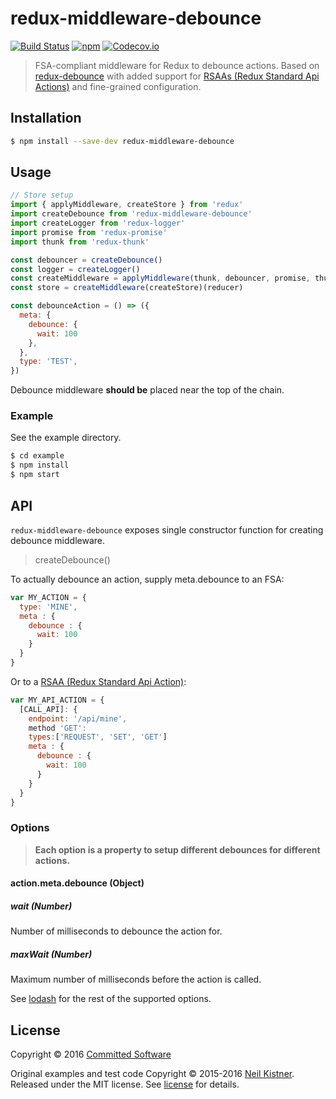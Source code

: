 # redux-middleware-debounce

[![Build Status][travis-image]][travis-url]
[![npm][npm-image]][npm-url]
[![Codecov.io][codecov-image]][codecov-url]

> FSA-compliant middleware for Redux to debounce actions. Based on [redux-debounce](https://github.com/wyze/redux-debounce) with added support for [RSAAs (Redux Standard Api Actions)](https://www.npmjs.com/package/redux-api-middleware#redux-standard-api-calling-actions) and fine-grained configuration.

## Installation

```sh
$ npm install --save-dev redux-middleware-debounce
```

## Usage

```javascript
// Store setup
import { applyMiddleware, createStore } from 'redux'
import createDebounce from 'redux-middleware-debounce'
import createLogger from 'redux-logger'
import promise from 'redux-promise'
import thunk from 'redux-thunk'

const debouncer = createDebounce()
const logger = createLogger()
const createMiddleware = applyMiddleware(thunk, debouncer, promise, thunk)
const store = createMiddleware(createStore)(reducer)

const debounceAction = () => ({
  meta: {
    debounce: {
      wait: 100
    },
  },
  type: 'TEST',
})
```

Debounce middleware **should be** placed near the top of the chain.

### Example

See the example directory.

```sh
$ cd example
$ npm install
$ npm start
```

## API

`redux-middleware-debounce` exposes single constructor function for creating debounce middleware.

> createDebounce()

To actually debounce an action, supply meta.debounce to an FSA:

```javascript
var MY_ACTION = {
  type: 'MINE',
  meta : {
    debounce : {
      wait: 100
    }
  }
}
```

Or to a [RSAA (Redux Standard Api Action)](https://www.npmjs.com/package/redux-api-middleware#redux-standard-api-calling-actions):

```javascript
var MY_API_ACTION = {
  [CALL_API]: {
    endpoint: '/api/mine',
    method 'GET':
    types:['REQUEST', 'SET', 'GET']
    meta : {
      debounce : {
        wait: 100
      }
    }
  }
}
```

### Options

> **Each option is a property to setup different debounces for different actions.**

#### action.meta.debounce (Object)

##### wait (Number)

Number of milliseconds to debounce the action for.

##### maxWait (Number)

Maximum number of milliseconds before the action is called.

See [lodash][lodash-url] for the rest of the supported options.

## License

Copyright © 2016 [Committed Software](http://committed.software)

Original examples and test code Copyright © 2015-2016 [Neil Kistner](//github.com/wyze). Released under the MIT license. See [license](license) for details.

[lodash-url]: https://lodash.com/docs#debounce

[travis-image]: https://img.shields.io/travis/commitd/redux-middleware-debounce.svg?style=flat-square
[travis-url]: https://travis-ci.org/commitd/redux-middleware-debounce

[npm-image]: https://img.shields.io/npm/v/redux-middleware-debounce.svg?style=flat-square
[npm-url]: https://npmjs.com/package/redux-middleware-debounce

[codecov-image]: https://img.shields.io/codecov/c/github/commitd/redux-middleware-debounce.svg?style=flat-square
[codecov-url]: https://codecov.io/github/commitd/redux-middleware-debounce
